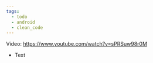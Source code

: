 ```yaml
---
tags:
  - todo
  - android
  - clean_code
---
```

Video: https://www.youtube.com/watch?v=sPRSuw98r0M
- Text